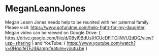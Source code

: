 # MeganLeannJones
Megan Leann Jones needs help to be reunited with her paternal family. Please visit: https://www.gofundme.com/help-fight-for-my-daughter. Megan video can be viewed on Google Drive: { https://drive.google.com/file/d/0ByI9BdUsXfCUcDFlTGllNVU2dDQ/view?usp=sharing  } and YouTube: { https://www.youtube.com/watch?v=0HqoifeTFJ4&amp;feature=youtu.be }

